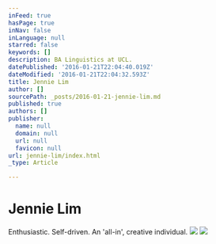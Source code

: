 ```yaml
---
inFeed: true
hasPage: true
inNav: false
inLanguage: null
starred: false
keywords: []
description: BA Linguistics at UCL.
datePublished: '2016-01-21T22:04:40.019Z'
dateModified: '2016-01-21T22:04:32.593Z'
title: Jennie Lim
author: []
sourcePath: _posts/2016-01-21-jennie-lim.md
published: true
authors: []
publisher:
  name: null
  domain: null
  url: null
  favicon: null
url: jennie-lim/index.html
_type: Article

---
```

# Jennie Lim

Enthusiastic. Self-driven. An 'all-in', creative individual.
![](https://s3-us-west-2.amazonaws.com/the-grid-img/p/0f1f6d2bb7e49695db3e19159aff417f2f8d462b.jpg)
![](https://the-grid-user-content.s3-us-west-2.amazonaws.com/a1ef0435-1a10-433a-a76a-bba5a1b85973.jpg)